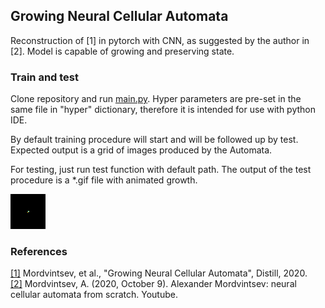 <h2>Growing Neural Cellular Automata</h2>

Reconstruction of [1] in pytorch with CNN, as suggested by the author in [2].
Model is capable of growing and preserving state.

<h3>Train and test</h3>

Clone repository and run [main.py](https://github.com/Sergo2020/Neural_Automata_pytorch/blob/master/main.py). Hyper parameters are pre-set in the same file in "hyper" dictionary,
therefore it is intended for use with python IDE. 

By default training procedure will start and will be followed up by test. Expected output is a grid of 
images produced by the Automata.

For testing, just run test function with default path. The output of the test procedure is a *.gif file with animated growth.

![](https://github.com/Sergo2020/Neural_Automata_pytorch/blob/master/results/output_gif.gif)

<h3>References</h3>

[[1]](https://distill.pub/2020/growing-ca/) Mordvintsev, et al., "Growing Neural Cellular Automata", Distill, 2020.  
[[2]](https://www.youtube.com/watch?v=kA7_LGjen7o&t=1095s&ab_channel=ODSAIGlobalODSAIGlobal) Mordvintsev, A. (2020, October 9). Alexander Mordvintsev: neural cellular automata from scratch. Youtube. 
